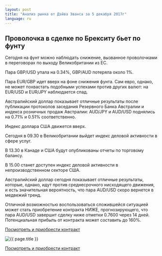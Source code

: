 ```yaml
---
layout: post
title: "Анализ рынка от Дэйва Эванса за 5 декабря 2017г"
language: ru
---
```

## Проволочка в сделке по Брекситу бьет по фунту

Сегодня на фунт можно наблюдать снижение, вызванное проволочками в переговорах по выходу Великобритании из ЕС.

Пара GBP/USD упала на 0.34%, GBP/AUD потеряла около 1%.

Пара EUR/GBP идет вверх на фоне снижения фунта. Сам евро, однако, не может похвастать подобными успехами против других валют: на EUR/USD и EUR/JPY наблюдается спад.

Австралийский доллар показывает отличные результаты после публикации протоколов заседания Резервного Банка Австралии и индекса розничных продаж Австралии: AUD/JPY и AUD/USD поднялись на 0.71% и 0.51% соответственно.

Индекс доллара США движется вверх.
 
 
Сегодня в 09.30 в Великобритании выйдет индекс деловой активности в сфере услуг.

В 13.30 в Канаде и США будут опубликованы отчеты по торговому балансу.

В 15.00 станет доступен индекс деловой активности в непроизводственном секторе США.
 
 
Австралийский доллар сегодня показывает отличные результаты, которые, однако, идут против среднесрочного нисходящего движения, и есть значительная вероятность, что пара AUD/USD скоро вернется в медвежий тренд.

Отличной возможностью воспользоваться сложившейся ситуацией может стать приобретение контракта НИЖЕ, прогнозирующего, что пара AUD/USD завершит сделку ниже отметки 0.7600 через 14 дней. Потенциальная прибыль от контракта может составить до 160%.

<a href="http://record.binary.com/_bivVDfg8lHux76XffYA0JmNd7ZgqdRLk/1/market=forex&underlying=frxAUDUSD&formname=higherlower&duration_amount=14&duration_units=d&amount=10&amount_type=payout&expiry_type=duration&barrier=0.7600&s=1&t=AGAo0wZxiuWVUSIZnKLQvZ0co5lt24DG" target="_blank">Посмотреть и приобрести контракт</a>

<img src="{{ site.url }}/images/dec/ru-05-dec-17.png" alt="{{ page.title }}"  title="{{ page.title }}">

<a href="%LINK%%?https://www.binary.com/d/trade.cgi?market=forex&underlying=frxAUDUSD&formname=higherlower&duration_amount=14&duration_units=d&amount=10&amount_type=payout&expiry_type=duration&barrier=0.7600&s=1&t=AGAo0wZxiuWVUSIZnKLQvZ0co5lt24DG" target="_blank">Посмотреть и приобрести контракт</a>